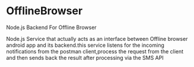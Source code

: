 # OfflineBrowser
Node.js Backend For Offline Browser

Node.js Service that actually acts as an interface between Offline browser android app and its backend.this service listens for the incoming notifications from the postman client,process the request from the client and then sends back the result after processing via the SMS API

